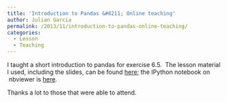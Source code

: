 ```yaml
---
title: 'Introduction to Pandas &#8211; Online teaching'
author: Julian Garcia
permalink: /2013/11/introduction-to-pandas-online-teaching/
categories:
  - Lesson
  - Teaching
---
```

I taught a short introduction to pandas for exercise 6.5.  The lesson material I used, including the slides, can be found [here][1]; the IPython notebook on  nbviewer is [here][2].

Thanks a lot to those that were able to attend.

&nbsp;

&nbsp;

&nbsp;

&nbsp;

 [1]: https://github.com/juliangarcia/education/tree/master/pandas
 [2]: http://nbviewer.ipython.org/urls/raw.github.com/juliangarcia/education/master/pandas/introduction_to_pandas.ipynb

